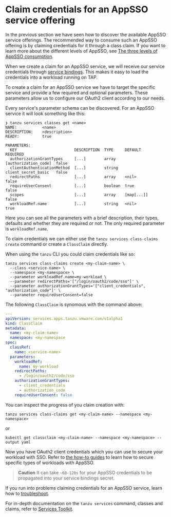 # Claim credentials for an AppSSO service offering

In the previous section we have seen how to discover the available AppSSO
service offerings. The recommended way to consume such an AppSSO offering is by
claiming credentials for it through a class claim. If you want to learn more
about the different levels of AppSSO, see [The three levels of AppSSO
consumption](../concepts/app-sso-consumption.hbs.md).

When we create a claim for an AppSSO service, we will receive our service
credentials through [service bindings](https://servicebinding.io/). This makes
it easy to load the credentials into a workload running on TAP.

To create a claim for an AppSSO service we have to target the specific service
and provide a few required and optional parameters. These parameters allow us
to configure our OAuth2 client according to our needs.

Every service's parameter schema can be discovered. For an AppSSO service
it will look something like this:

```console
❯ tanzu services classes get <name>
NAME:           <name>
DESCRIPTION:    <description>
READY:          true

PARAMETERS:
  KEY                         DESCRIPTION  TYPE     DEFAULT               REQUIRED
  authorizationGrantTypes     [...]        array    [authorization_code]  false
  clientAuthenticationMethod  [...]        string   client_secret_basic   false
  redirectPaths               [...]        array    <nil>                 false
  requireUserConsent          [...]        boolean  true                  false
  scopes                      [...]        array    [map[...]]            false
  workloadRef.name            [...]        string   <nil>                 true
```

Here you can see all the parameters with a brief description, their types,
defaults and whether they are required or not. The only required parameter is
`workloadRef.name`.

To claim credentials we can either use the `tanzu services class-claims create` command
or create a `ClassClaim` directly.

When using the `tanzu` CLI you could claim credentials like so:

```console
tanzu services class-claims create <my-claim-name> \
  --class <service-name> \
  --namespace <my-namespace> \
  --parameter workloadRef.name=my-workload \
  --parameter redirectPaths='["/login/oauth2/code/sso"]' \
  --parameter authorizationGrantTypes='["client_credentials", "authorization_code"]' \
  --parameter requireUserConsent=false
```

The following `ClassClaim` is synomous with the command above:

```yaml
---
apiVersion: services.apps.tanzu.vmware.com/v1alpha1
kind: ClassClaim
metadata:
  name: <my-claim-name>
  namespace: <my-namespace
spec:
  classRef:
    name: <service-name>
  parameters:
    workloadRef:
      name: my-workload
    redirectPaths:
      - /login/oauth2/code/sso
    authorizationGrantTypes:
      - client_credentials
      - authorization_code
    requireUserConsent: false
```

You can inspect the progress of you claim creation with:

```console
tanzu services class-claims get <my-claim-name> --namespace <my-namespace>
```

or

```console
kubectl get classclaim <my-claim-name> --namespace <my-namespace> --output yaml
```

Now you have OAuth2 client credentials which you can use to secure your
workload with SSO. Refer to [the how-to guides](../../how-to-guides/index.hbs.md)
to learn how to secure specific types of workloads with AppSSO.

>**Caution** It can take `~60-120s` for your AppSSO credentials to be
>propagated into your service bindings secret.

If you run into problems claiming credentials for an AppSSO service, learn how
to [troubleshoot](../../how-to-guides/troubleshoot.hbs.md).

For in-depth documentation on the `tanzu services` command, classes and claims,
refer to [Services Toolkit](../../tutorials/services-toolkit/about.hbs.md).

